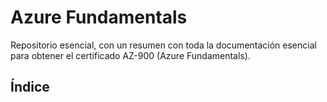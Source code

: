 # Azure Fundamentals

Repositorio esencial, con un resumen con toda la documentación esencial para obtener el certificado AZ-900 (Azure Fundamentals).

## Índice

[//]: # (TO DO)
